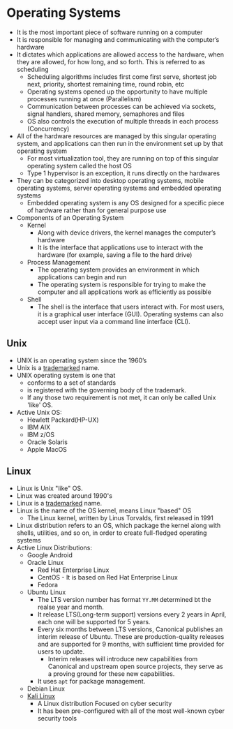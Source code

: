# Operating Systems

- It is the most important piece of software running on a computer
- It is responsible for managing and communicating with the computer’s hardware
- It dictates which applications are allowed access to the hardware, when they are allowed, for how long, and so forth. This is referred to as scheduling
  - Scheduling algorithms includes first come first serve, shortest job next, priority, shortest remaining time, round robin, etc
  - Operating systems opened up the opportunity to have multiple processes running at once (Parallelism)
  - Communication between processes can be achieved via sockets, signal handlers, shared memory, semaphores and files
  - OS also controls the execution of multiple threads in each process (Concurrency)
- All of the hardware resources are managed by this singular operating system, and applications can then run in the environment set up by that operating system
  - For most virtualization tool, they are running on top of this singular operating system called the host OS
  - Type 1 hypervisor is an exception, it runs directly on the hardwares
- They can be categorized into desktop operating systems, mobile operating systems, server operating systems and embedded operating systems
  - Embedded operating system is any OS designed for a specific piece of hardware rather than for general purpose use
- Components of an Operating System
  - Kernel
    - Along with device drivers, the kernel manages the computer’s hardware
    - It is the interface that applications use to interact with the hardware (for example, saving a file to the hard drive)
  - Process Management
    - The operating system provides an environment in which applications can begin and run
    - The operating system is responsible for trying to make the computer and all applications work as efficiently as possible
  - Shell
    - The shell is the interface that users interact with. For most users, it is a graphical user interface (GUI). Operating systems can also accept user input via a command line interface (CLI).

## Unix

- UNIX is an operating system since the 1960’s
- Unix is a [trademarked](www.unix.org) name.
- UNIX operating system is one that
  - conforms to a set of standards
  - is registered with the governing body of the trademark.
  - If any those two requirement is not met, it can only be called Unix 'like' OS.
- Active Unix OS:
  - Hewlett Packard(HP-UX)
  - IBM AIX
  - IBM z/OS
  - Oracle Solaris
  - Apple MacOS

## Linux

- Linux is Unix "like" OS.
- Linux was created around 1990's
- Linux is a [trademarked](www.linuxmark.org) name.
- Linux is the name of the OS kernel, means Linux "based" OS
  - The Linux kernel, written by Linus Torvalds, first released in 1991
- Linux distribution refers to an OS, which package the kernel along with shells, utilities, and so on, in order to create full-fledged operating systems
- Active Linux Distributions:
  - Google Android
  - Oracle Linux
    - Red Hat Enterprise Linux
    - CentOS - It is based on Red Hat Enterprise Linux
    - Fedora
  - Ubuntu Linux
    - The LTS version number has format `YY.MM` determined bt the realse year and month.
    - It release LTS(Long-term support) versions every 2 years in April, each one will be supported for 5 years.
    - Every six months between LTS versions, Canonical publishes an interim release of Ubuntu. These are production-quality releases and are supported for 9 months, with sufficient time provided for users to update.
      - Interim releases will introduce new capabilities from Canonical and upstream open source projects, they serve as a proving ground for these new capabilities.
    - It uses `apt` for package management.
  - Debian Linux
  - [Kali Linux](https://www.kali.org/downloads/)
    - A Linux distribution Focused on cyber security
    - It has been pre-configured with all of the most well-known cyber security tools
